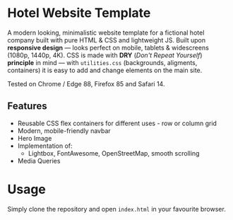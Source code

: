 # Hotel Website Template

A modern looking, minimalistic website template for a fictional hotel company built with pure HTML & CSS and lightweight JS.
Built upon **responsive design** — looks perfect on mobile, tablets & widescreens (1080p, 1440p, 4K).
CSS is made with **DRY** (*Don't Repeat Yourself*) **principle** in mind — with `utilities.css` (backgrounds, aligments, containers) it is easy to add and change elements on the main site.

Tested on Chrome / Edge 88, Firefox 85 and Safari 14.


## Features

 - Reusable CSS flex containers for different uses - row or column grid
 - Modern, mobile-friendly navbar
 - Hero Image
 - Implementation of: 
	 - Lightbox, FontAwesome, OpenStreetMap, smooth scrolling
- Media Queries

# Usage

Simply clone the repository and open `index.html` in your favourite browser.
